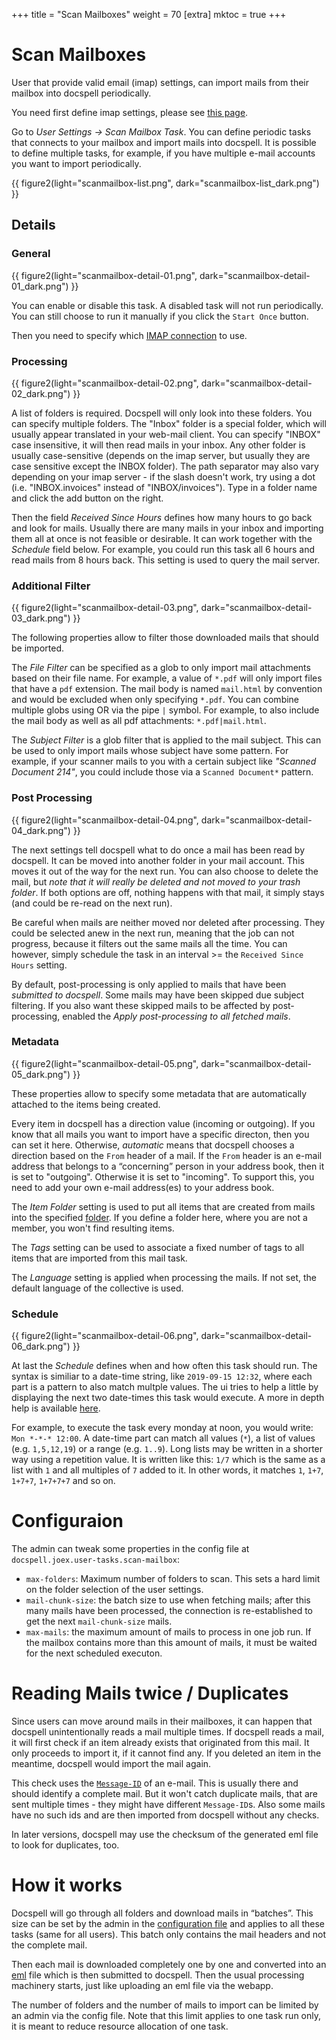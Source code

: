 +++
title = "Scan Mailboxes"
weight = 70
[extra]
mktoc = true
+++

# Scan Mailboxes

User that provide valid email (imap) settings, can import mails from
their mailbox into docspell periodically.

You need first define imap settings, please see [this
page](@/docs/webapp/emailsettings.md#imap-settings).

Go to *User Settings -> Scan Mailbox Task*. You can define periodic
tasks that connects to your mailbox and import mails into docspell. It
is possible to define multiple tasks, for example, if you have
multiple e-mail accounts you want to import periodically.

{{ figure2(light="scanmailbox-list.png", dark="scanmailbox-list_dark.png") }}


## Details

### General

{{ figure2(light="scanmailbox-detail-01.png", dark="scanmailbox-detail-01_dark.png") }}

You can enable or disable this task. A disabled task will not run
periodically. You can still choose to run it manually if you click the
`Start Once` button.

Then you need to specify which [IMAP
connection](@/docs/webapp/emailsettings.md#imap-settings) to use.


### Processing

{{ figure2(light="scanmailbox-detail-02.png", dark="scanmailbox-detail-02_dark.png") }}

A list of folders is required. Docspell will only look into these
folders. You can specify multiple folders. The "Inbox" folder is a
special folder, which will usually appear translated in your web-mail
client. You can specify "INBOX" case insensitive, it will then read
mails in your inbox. Any other folder is usually case-sensitive
(depends on the imap server, but usually they are case sensitive
except the INBOX folder). The path separator may also vary depending
on your imap server - if the slash doesn't work, try using a dot
(i.e. "INBOX.invoices" instead of "INBOX/invoices").
Type in a folder name and click the add button on the right.

Then the field *Received Since Hours* defines how many hours to go
back and look for mails. Usually there are many mails in your inbox
and importing them all at once is not feasible or desirable. It can
work together with the *Schedule* field below. For example, you could
run this task all 6 hours and read mails from 8 hours back. This
setting is used to query the mail server.


### Additional Filter

{{ figure2(light="scanmailbox-detail-03.png", dark="scanmailbox-detail-03_dark.png") }}

The following properties allow to filter those downloaded mails that
should be imported.

The *File Filter* can be specified as a glob to only import mail
attachments based on their file name. For example, a value of `*.pdf`
will only import files that have a `pdf` extension. The mail body is
named `mail.html` by convention and would be excluded when only
specifying `*.pdf`. You can combine multiple globs using OR via the
pipe `|` symbol. For example, to also include the mail body as well as
all pdf attachments: `*.pdf|mail.html`.

The *Subject Filter* is a glob filter that is applied to the mail
subject. This can be used to only import mails whose subject have some
pattern. For example, if your scanner mails to you with a certain
subject like _"Scanned Document 214"_, you could include those via a
`Scanned Document*` pattern.

### Post Processing

{{ figure2(light="scanmailbox-detail-04.png", dark="scanmailbox-detail-04_dark.png") }}

The next settings tell docspell what to do once a mail has been read
by docspell. It can be moved into another folder in your mail account.
This moves it out of the way for the next run. You can also choose to
delete the mail, but *note that it will really be deleted and not
moved to your trash folder*. If both options are off, nothing happens
with that mail, it simply stays (and could be re-read on the next
run).

Be careful when mails are neither moved nor deleted after processing.
They could be selected anew in the next run, meaning that the job can
not progress, because it filters out the same mails all the time. You
can however, simply schedule the task in an interval >= the `Received
Since Hours` setting.

By default, post-processing is only applied to mails that have been
*submitted to docspell*. Some mails may have been skipped due subject
filtering. If you also want these skipped mails to be affected by
post-processing, enabled the *Apply post-processing to all fetched
mails*.



### Metadata

{{ figure2(light="scanmailbox-detail-05.png", dark="scanmailbox-detail-05_dark.png") }}

These properties allow to specify some metadata that are automatically
attached to the items being created.

Every item in docspell has a direction value (incoming or outgoing).
If you know that all mails you want to import have a specific
directon, then you can set it here. Otherwise, *automatic* means that
docspell chooses a direction based on the `From` header of a mail. If
the `From` header is an e-mail address that belongs to a “concerning”
person in your address book, then it is set to "outgoing". Otherwise
it is set to "incoming". To support this, you need to add your own
e-mail address(es) to your address book.

The *Item Folder* setting is used to put all items that are created
from mails into the specified [folder](metadata#folders). If you
define a folder here, where you are not a member, you won't find
resulting items.

The *Tags* setting can be used to associate a fixed number of tags to
all items that are imported from this mail task.

The *Language* setting is applied when processing the mails. If not
set, the default language of the collective is used.


### Schedule

{{ figure2(light="scanmailbox-detail-06.png", dark="scanmailbox-detail-06_dark.png") }}

At last the *Schedule* defines when and how often this task should
run. The syntax is similiar to a date-time string, like `2019-09-15
12:32`, where each part is a pattern to also match multple values. The
ui tries to help a little by displaying the next two date-times this
task would execute. A more in depth help is available
[here](https://github.com/eikek/calev#what-are-calendar-events).

For example, to execute the task every monday at noon, you would
write: `Mon *-*-* 12:00`. A date-time part can match all values (`*`),
a list of values (e.g. `1,5,12,19`) or a range (e.g. `1..9`). Long
lists may be written in a shorter way using a repetition value. It is
written like this: `1/7` which is the same as a list with `1` and all
multiples of `7` added to it. In other words, it matches `1`, `1+7`,
`1+7+7`, `1+7+7+7` and so on.

# Configuraion

The admin can tweak some properties in the config file at
`docspell.joex.user-tasks.scan-mailbox`:

- `max-folders`: Maximum number of folders to scan. This sets a hard
  limit on the folder selection of the user settings.
- `mail-chunk-size`: the batch size to use when fetching mails; after
  this many mails have been processed, the connection is
  re-established to get the next `mail-chunk-size` mails.
- `max-mails`: the maximum amount of mails to process in one job run.
  If the mailbox contains more than this amount of mails, it must be
  waited for the next scheduled executon.


# Reading Mails twice / Duplicates

Since users can move around mails in their mailboxes, it can happen
that docspell unintentionally reads a mail multiple times. If docspell
reads a mail, it will first check if an item already exists that
originated from this mail. It only proceeds to import it, if it cannot
find any. If you deleted an item in the meantime, docspell would
import the mail again.

This check uses the
[`Message-ID`](https://en.wikipedia.org/wiki/Message-ID) of an e-mail.
This is usually there and should identify a complete mail. But it
won't catch duplicate mails, that are sent multiple times - they might
have different `Message-ID`s. Also some mails have no such ids and are
then imported from docspell without any checks.

In later versions, docspell may use the checksum of the generated eml
file to look for duplicates, too.


# How it works

Docspell will go through all folders and download mails in “batches”.
This size can be set by the admin in the [configuration
file](@/docs/configure/_index.md#joex) and applies to all these tasks
(same for all users). This batch only contains the mail headers and
not the complete mail.

Then each mail is downloaded completely one by one and converted into
an [eml](https://en.wikipedia.org/wiki/Email#Filename_extensions) file
which is then submitted to docspell. Then the usual processing
machinery starts, just like uploading an eml file via the webapp.

The number of folders and the number of mails to import can be limited
by an admin via the config file. Note that this limit applies to one
task run only, it is meant to reduce resource allocation of one task.
